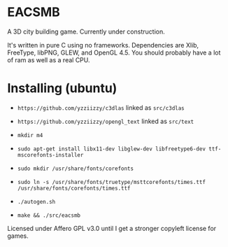 # EACSMB
A 3D city building game. Currently under construction.


It's written in pure C using no frameworks. Dependencies are Xlib, FreeType, libPNG, GLEW, and OpenGL 4.5. You should probably have a lot of ram as well as a real CPU.

# Installing (ubuntu)

* `https://github.com/yzziizzy/c3dlas` linked as `src/c3dlas`
* `https://github.com/yzziizzy/opengl_text` linked as `src/text`

* `mkdir m4`

* `sudo apt-get install libx11-dev libglew-dev libfreetype6-dev ttf-mscorefonts-installer`

* `sudo mkdir /usr/share/fonts/corefonts`
* `sudo ln -s /usr/share/fonts/truetype/msttcorefonts/times.ttf /usr/share/fonts/corefonts/times.ttf`

* `./autogen.sh`
* `make && ./src/eacsmb`

Licensed under Affero GPL v3.0 until I get a stronger copyleft license for games.

